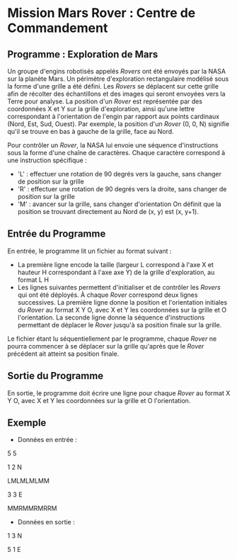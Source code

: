 Mission Mars Rover : Centre de Commandement
=========

Programme : Exploration de Mars
---------
Un groupe d'engins robotisés appelés *Rovers* ont été envoyés par la NASA sur la planète Mars.
Un périmètre d'exploration rectangulaire modélisé sous la forme d'une grille a été défini.
Les *Rovers* se déplacent sur cette grille afin de récolter des échantillons et des images qui seront
envoyées vers la Terre pour analyse.
La position d'un *Rover* est représentée par des coordonnées X et Y sur la grille d'exploration,
ainsi qu'une lettre correspondant à l'orientation de l'engin par rapport aux points cardinaux (Nord, Est, Sud, Ouest).
Par exemple, la position d'un *Rover* (0, 0, N) signifie qu'il se trouve en bas à gauche de la grille, face au Nord.

Pour contrôler un *Rover*, la NASA lui envoie une séquence d'instructions sous la forme d'une chaîne de caractères.
Chaque caractère correspond à une instruction spécifique :
- 'L' : effectuer une rotation de 90 degrés vers la gauche, sans changer de position sur la grille
- 'R' : effectuer une rotation de 90 degrés vers la droite, sans changer de position sur la grille
- 'M' : avancer sur la grille, sans changer d'orientation
On définit que la position se trouvant directement au Nord de (x, y) est (x, y+1).

Entrée du Programme
---------
En entrée, le programme lit un fichier au format suivant : 
- La première ligne encode la taille (largeur L correspond à l'axe X et hauteur H correspondant à l'axe axe Y)
de la grille d'exploration, au format L H
- Les lignes suivantes permettent d'initialiser et de contrôler les *Rovers* qui ont été déployés.
À chaque *Rover* correspond deux lignes successives.
La première ligne donne la position et l'orientation initiales du *Rover* au format X Y O,
avec X et Y les coordonnées sur la grille et O l'orientation.
La seconde ligne donne la séquence d'instructions permettant de déplacer le *Rover* jusqu'à
sa position finale sur la grille.

Le fichier étant lu séquentiellement par le programme, chaque *Rover* ne pourra commencer à se déplacer sur la grille
qu'après que le *Rover* précédent ait atteint sa position finale.

Sortie du Programme
---------
En sortie, le programme doit écrire une ligne pour chaque *Rover* au format X Y O,
avec X et Y les coordonnées sur la grille et O l'orientation.

Exemple
---------
- Données en entrée :

5 5

1 2 N

LMLMLMLMM

3 3 E

MMRMMRMRRM

- Données en sortie :

1 3 N

5 1 E
